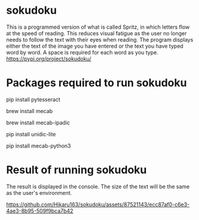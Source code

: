 # sokudoku
This is a programmed version of what is called Spritz, in which letters flow at the speed of reading.
This reduces visual fatigue as the user no longer needs to follow the text with their eyes when reading.
The program displays either the text of the image you have entered or the text you have typed word by word.
A space is required for each word as you type.
https://pypi.org/project/sokudoku/

# Packages required to run sokudoku
pip install pytesseract

brew install mecab

brew install mecab-ipadic

pip install unidic-lite  

pip install mecab-python3

# Result of running sokudoku
The result is displayed in the console.
The size of the text will be the same as the user's environment.

https://github.com/Hikaru163/sokudoku/assets/87521143/ecc87af0-c6e3-4ae3-8b95-509f9bca7b42

